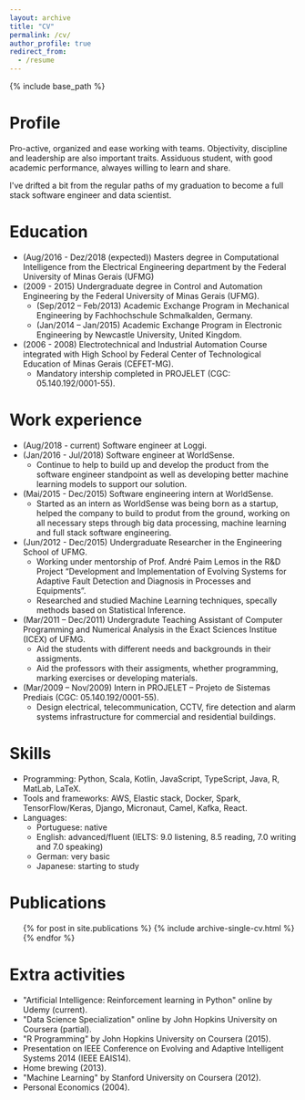 ```yaml
---
layout: archive
title: "CV"
permalink: /cv/
author_profile: true
redirect_from:
  - /resume
---
```


{% include base_path %}

Profile
======
Pro-active, organized and ease working with teams. Objectivity, discipline and leadership are also important traits. Assiduous student, with good academic performance, alwayes willing to learn and share.

I've drifted a bit from the regular paths of my graduation to become a full stack software engineer and data scientist.

Education
======
* (Aug/2016 - Dez/2018 (expected)) Masters degree in Computational Intelligence from the Electrical Engineering department by the Federal University of Minas Gerais (UFMG)
* (2009 - 2015) Undergraduate degree in Control and Automation Engineering by the Federal University of Minas Gerais (UFMG).
  - (Sep/2012 – Feb/2013) Academic Exchange Program in Mechanical Engineering by Fachhochschule Schmalkalden, Germany.
  - (Jan/2014 – Jan/2015) Academic Exchange Program in Electronic Engineering by Newcastle University, United Kingdom.
* (2006 - 2008) Electrotechnical and Industrial Automation Course integrated with High School by Federal Center of Technological Education of Minas Gerais (CEFET-MG).
  - Mandatory intership completed in PROJELET (CGC: 05.140.192/0001-55).

Work experience
======
* (Aug/2018 - current) Software engineer at Loggi.
* (Jan/2016 - Jul/2018) Software engineer at WorldSense.
  - Continue to help to build up and develop the product from the software engineer standpoint as well as developing better machine learning models to support our solution.
* (Mai/2015 - Dec/2015) Software engineering intern at WorldSense.
  - Started as an intern as WorldSense was being born as a startup, helped the company to build to produt from the ground, working on all necessary steps through big data processing, machine learning and full stack software engineering.
* (Jun/2012 - Dec/2015) Undergraduate Researcher in the Engineering School of UFMG.
  - Working under mentorship of Prof. André Paim Lemos in the R&D Project “Development and Implementation of Evolving Systems for Adaptive Fault Detection and Diagnosis in Processes and Equipments”.
  - Researched and studied Machine Learning techniques, specally methods based on Statistical Inference.
* (Mar/2011 – Dec/2011) Undergradute Teaching Assistant of Computer Programming and Numerical
Analysis in the Exact Sciences Institue (ICEX) of UFMG.
  - Aid the students with different needs and backgrounds in their assigments.
  - Aid the professors with their assigments, whether programming, marking exercises or developing
materials.
* (Mar/2009 – Nov/2009) Intern in PROJELET – Projeto de Sistemas Prediais (CGC: 05.140.192/0001-55).
  - Design electrical, telecommunication, CCTV, fire detection and alarm systems infrastructure for commercial and residential buildings.

Skills
======
* Programming: Python, Scala, Kotlin, JavaScript, TypeScript, Java, R, MatLab, LaTeX.
* Tools and frameworks: AWS, Elastic stack, Docker, Spark, TensorFlow/Keras, Django, Micronaut, Camel, Kafka, React.
* Languages:
  - Portuguese: native
  - English: advanced/fluent (IELTS: 9.0 listening, 8.5 reading, 7.0 writing and 7.0 speaking)
  - German: very basic
  - Japanese: starting to study

Publications
======
  <ul>{% for post in site.publications %}
    {% include archive-single-cv.html %}
  {% endfor %}</ul>

Extra activities
======
* "Artificial Intelligence: Reinforcement learning in Python" online by Udemy (current).
* "Data Science Specialization" online by John Hopkins University on Coursera (partial).
* "R Programming" by John Hopkins University on Coursera (2015).
* Presentation on IEEE Conference on Evolving and Adaptive Intelligent Systems 2014 (IEEE EAIS14).
* Home brewing (2013).
* "Machine Learning" by Stanford University on Coursera (2012).
* Personal Economics (2004).